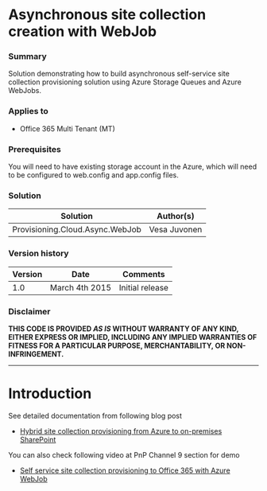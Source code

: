 # Asynchronous site collection creation with WebJob #

### Summary ###
Solution demonstrating how to build asynchronous self-service site collection provisioning solution using Azure Storage Queues and Azure WebJobs. 

### Applies to ###
-  Office 365 Multi Tenant (MT)

### Prerequisites ###
You will need to have existing storage account in the Azure, which will need to be configured to web.config and app.config files.

### Solution ###
Solution | Author(s)
---------|----------
Provisioning.Cloud.Async.WebJob | Vesa Juvonen

### Version history ###
Version  | Date | Comments
---------| -----| --------
1.0  | March 4th 2015 | Initial release

### Disclaimer ###
**THIS CODE IS PROVIDED *AS IS* WITHOUT WARRANTY OF ANY KIND, EITHER EXPRESS OR IMPLIED, INCLUDING ANY IMPLIED WARRANTIES OF FITNESS FOR A PARTICULAR PURPOSE, MERCHANTABILITY, OR NON-INFRINGEMENT.**


----------

# Introduction #
See detailed documentation from following blog post

- [Hybrid site collection provisioning from Azure to on-premises SharePoint](http://blogs.msdn.com/b/vesku/archive/2015/03/05/hybrid-site-collection-provisioning-from-azure-to-on-premises-sharepoint.aspx)

You can also check following video at PnP Channel 9 section for demo

- [Self service site collection provisioning to Office 365 with Azure WebJob](http://channel9.msdn.com/blogs/OfficeDevPnP/Self-service-site-collection-provisioning-to-Office-365-with-Azure-WebJob)



